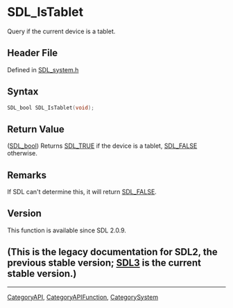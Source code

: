 # SDL_IsTablet

Query if the current device is a tablet.

## Header File

Defined in [SDL_system.h](https://github.com/libsdl-org/SDL/blob/SDL2/include/SDL_system.h)

## Syntax

```c
SDL_bool SDL_IsTablet(void);
```

## Return Value

([SDL_bool](SDL_bool)) Returns [SDL_TRUE](SDL_TRUE) if the device is a
tablet, [SDL_FALSE](SDL_FALSE) otherwise.

## Remarks

If SDL can't determine this, it will return [SDL_FALSE](SDL_FALSE).

## Version

This function is available since SDL 2.0.9.

## (This is the legacy documentation for SDL2, the previous stable version; [SDL3](https://wiki.libsdl.org/SDL3/) is the current stable version.)



----
[CategoryAPI](CategoryAPI), [CategoryAPIFunction](CategoryAPIFunction), [CategorySystem](CategorySystem)

